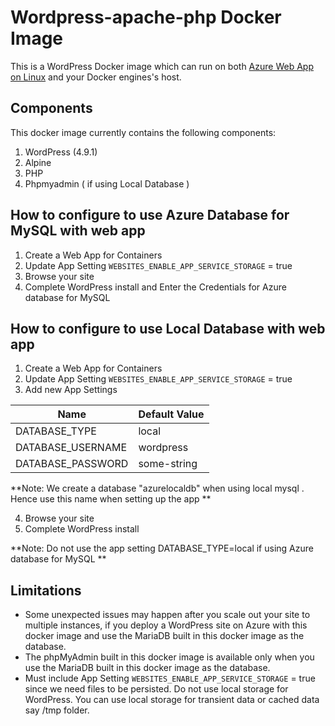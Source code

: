# Wordpress-apache-php Docker Image 
This is a WordPress Docker image which can run on both [Azure Web App on Linux](https://docs.microsoft.com/en-us/azure/app-service-web/app-service-linux-intro) and your Docker engines's host.

## Components
This docker image currently contains the following components:

1. WordPress (4.9.1)   
2. Alpine
3. PHP 
4. Phpmyadmin ( if using Local Database )

## How to configure to use Azure Database for MySQL with web app 
1. Create a Web App for Containers 
2. Update App Setting ```WEBSITES_ENABLE_APP_SERVICE_STORAGE``` = true 
3. Browse your site 
4. Complete WordPress install and Enter the Credentials for Azure database for MySQL 


## How to configure to use Local Database with web app 
1. Create a Web App for Containers 
2. Update App Setting ```WEBSITES_ENABLE_APP_SERVICE_STORAGE``` = true 
3. Add new App Settings 

Name | Default Value
---- | -------------
DATABASE_TYPE | local
DATABASE_USERNAME | wordpress
DATABASE_PASSWORD | some-string
**Note: We create a database "azurelocaldb" when using local mysql . Hence use this name when setting up the app **

4. Browse your site 
5. Complete WordPress install

**Note: Do not use the app setting DATABASE_TYPE=local if using Azure database for MySQL **


## Limitations
- Some unexpected issues may happen after you scale out your site to multiple instances, if you deploy a WordPress site on Azure with this docker image and use the MariaDB built in this docker image as the database.
- The phpMyAdmin built in this docker image is available only when you use the MariaDB built in this docker image as the database.
- Must include  App Setting ```WEBSITES_ENABLE_APP_SERVICE_STORAGE``` = true  since we need files to be persisted. Do not use local storage for WordPress. You can use local storage for transient data or cached data say /tmp folder.

